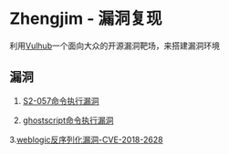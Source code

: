 ﻿# Zhengjim - 漏洞复现

利用[Vulhub](https://github.com/vulhub/vulhub)一个面向大众的开源漏洞靶场，来搭建漏洞环境




## 漏洞

 1. [S2-057命令执行漏洞][1]
    

    
 2. [ghostscript命令执行漏洞][2]
 
 
 
 3.[weblogic反序列化漏洞-CVE-2018-2628][2]
 



  [1]: https://github.com/zhengjim/loophole/tree/master/S2-057
  [2]: https://github.com/zhengjim/loophole/tree/master/ghostscript
  [3]: https://github.com/zhengjim/loophole/tree/master/CVE-2018-2628
